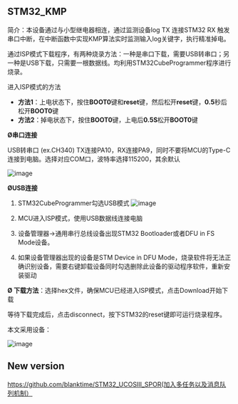 ## STM32_KMP

简介：本设备通过与小型继电器相连，通过监测设备log TX 连接STM32 RX 触发串口中断，在中断函数中实现KMP算法实时监测输入log关键字，执行精准掉电。

通过ISP模式下载程序，有两种烧录方法：一种是串口下载，需要USB转串口；另一种是USB下载，只需要一根数据线。均利用STM32CubeProgrammer程序进行烧录。

进入ISP模式的方法

- **方法1**：上电状态下，按住**BOOT0**键和**reset**键，然后松开**reset**键，**0.5**秒后松开**BOOT0**键
- **方法2**：掉电状态下，按住**BOOT0**键，上电后**0.5S**松开**BOOT0**键

**Ø串口连接**

USB转串口 (ex.CH340) TX连接PA10，RX连接PA9，同时不要将MCU的Type-C连接到电脑。选择对应COM口，波特率选择115200，其余默认

![image](https://github.com/blanktime/STM32_KMP/assets/52731000/0391caac-0389-470d-8530-b8cf37ff3f3a)


**ØUSB连接**

1. STM32CubeProgrammer勾选USB模式
![image](https://github.com/blanktime/STM32_KMP/assets/52731000/e51d36fb-17d1-46ca-84bc-8d34b899c386)

2. MCU进入ISP模式，使用USB数据线连接电脑
3. 设备管理器->通用串行总线设备出现STM32 Bootloader或者DFU in FS Mode设备。
4. 如果设备管理器出现的设备是STM Device in DFU Mode，烧录软件将无法正确识别设备，需要右键卸载设备同时勾选删除此设备的驱动程序软件，重新安装驱动

**Ø 下载方法**：选择hex文件，确保MCU已经进入ISP模式，点击Download开始下载

等待下载完成后，点击disconnect，按下STM32的reset键即可运行烧录程序。

本文采用设备：

![image](https://github.com/blanktime/STM32_KMP/assets/52731000/a5c29d98-488d-47e3-939f-779a2b356194)


## New version
https://github.com/blanktime/STM32_UCOSIII_SPOR(加入多任务以及消息队列机制）
